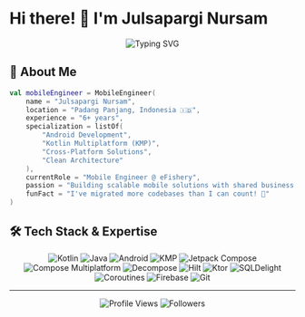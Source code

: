 # Hi there! 👋 I'm Julsapargi Nursam

<div align="center">
  <img src="https://readme-typing-svg.herokuapp.com?font=Fira+Code&pause=1000&color=2E9EF7&center=true&vCenter=true&width=600&lines=Mobile+Engineer+%7C+6%2B+Years+Experience;Android+Developer;Kotlin+Multiplatform+Expert;Clean+Architecture+Advocate;Cross-Platform+Solutions" alt="Typing SVG" />
</div>

## 🚀 About Me

```kotlin
val mobileEngineer = MobileEngineer(
    name = "Julsapargi Nursam",
    location = "Padang Panjang, Indonesia 🇮🇩",
    experience = "6+ years",
    specialization = listOf(
        "Android Development",
        "Kotlin Multiplatform (KMP)",
        "Cross-Platform Solutions",
        "Clean Architecture"
    ),
    currentRole = "Mobile Engineer @ eFishery",
    passion = "Building scalable mobile solutions with shared business logic",
    funFact = "I've migrated more codebases than I can count! 🔄"
)
```

## 🛠️ Tech Stack & Expertise

<div align="center">
  <img src="https://img.shields.io/badge/Kotlin-0095D5?style=for-the-badge&logo=kotlin&logoColor=white" alt="Kotlin" />
  <img src="https://img.shields.io/badge/Java-ED8B00?style=for-the-badge&logo=java&logoColor=white" alt="Java" />
  <img src="https://img.shields.io/badge/Android-3DDC84?style=for-the-badge&logo=android&logoColor=white" alt="Android" />
  <img src="https://img.shields.io/badge/Kotlin_Multiplatform-7F52FF?style=for-the-badge&logo=kotlin&logoColor=white" alt="KMP" />
  <img src="https://img.shields.io/badge/Jetpack_Compose-4285F4?style=for-the-badge&logo=jetpackcompose&logoColor=white" alt="Jetpack Compose" />
  <img src="https://img.shields.io/badge/Compose_Multiplatform-7F52FF?style=for-the-badge&logo=kotlin&logoColor=white" alt="Compose Multiplatform" />
  <img src="https://img.shields.io/badge/Decompose-9C27B0?style=for-the-badge" alt="Decompose" />
  <img src="https://img.shields.io/badge/Hilt-2196F3?style=for-the-badge" alt="Hilt" />
  <img src="https://img.shields.io/badge/Ktor-087CFA?style=for-the-badge&logo=ktor&logoColor=white" alt="Ktor" />
  <img src="https://img.shields.io/badge/SQLDelight-FF6B35?style=for-the-badge" alt="SQLDelight" />
  <img src="https://img.shields.io/badge/Coroutines-7F52FF?style=for-the-badge&logo=kotlin&logoColor=white" alt="Coroutines" />
  <img src="https://img.shields.io/badge/Firebase-FFCA28?style=for-the-badge&logo=firebase&logoColor=black" alt="Firebase" />
  <img src="https://img.shields.io/badge/Git-F05032?style=for-the-badge&logo=git&logoColor=white" alt="Git" />
</div>

---

<div align="center">
  <img src="https://komarev.com/ghpvc/?username=julsapargi&label=Profile%20views&color=0e75b6&style=flat" alt="Profile Views" />
  <img src="https://img.shields.io/github/followers/julsapargi?label=Followers&style=social" alt="Followers" />
</div>
